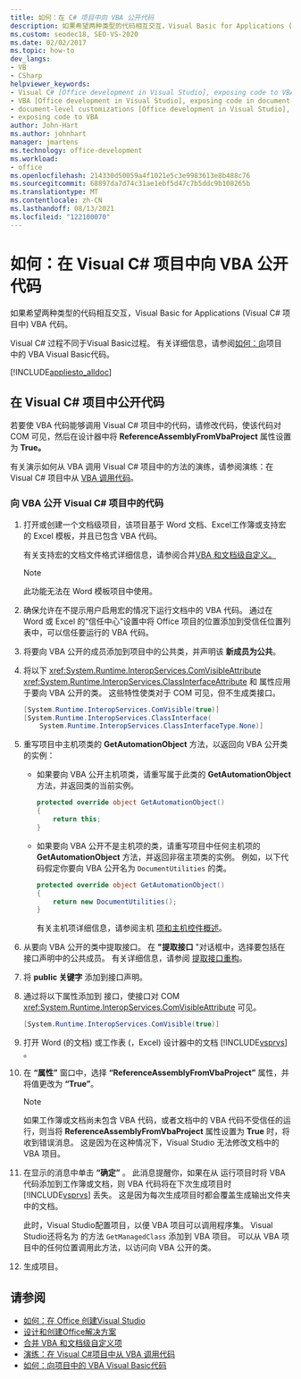 ```yaml
---
title: 如何：在 C# 项目中向 VBA 公开代码
description: 如果希望两种类型的代码相互交互，Visual Basic for Applications (Visual C# 项目中的代码) VBA 代码。
ms.custom: seodec18, SEO-VS-2020
ms.date: 02/02/2017
ms.topic: how-to
dev_langs:
- VB
- CSharp
helpviewer_keywords:
- Visual C# [Office development in Visual Studio], exposing code to VBA
- VBA [Office development in Visual Studio], exposing code in document-level customizations
- document-level customizations [Office development in Visual Studio], exposing code
- exposing code to VBA
author: John-Hart
ms.author: johnhart
manager: jmartens
ms.technology: office-development
ms.workload:
- office
ms.openlocfilehash: 214330d50059a4f1021e5c3e9983613e8b488c76
ms.sourcegitcommit: 68897da7d74c31ae1ebf5d47c7b5ddc9b108265b
ms.translationtype: MT
ms.contentlocale: zh-CN
ms.lasthandoff: 08/13/2021
ms.locfileid: "122100070"
---
```

# <a name="how-to-expose-code-to-vba-in-a-visual-c-project"></a>如何：在 Visual C# 项目中向 VBA 公开代码
  如果希望两种类型的代码相互交互，Visual Basic for Applications (Visual C# 项目中) VBA 代码。

 Visual C# 过程不同于Visual Basic过程。 有关详细信息，请参阅[如何：向](../vsto/how-to-expose-code-to-vba-in-a-visual-basic-project.md)项目 中的 VBA Visual Basic代码。

 [!INCLUDE[appliesto_alldoc](../vsto/includes/appliesto-alldoc-md.md)]

## <a name="expose-code-in-a-visual-c-project"></a>在 Visual C# 项目中公开代码
 若要使 VBA 代码能够调用 Visual C# 项目中的代码，请修改代码，使该代码对 COM 可见，然后在设计器中将 **ReferenceAssemblyFromVbaProject** 属性设置为 **True。**

 有关演示如何从 VBA 调用 Visual C# 项目中的方法的演练，请参阅演练：在 Visual C&#35; 项目中从 [VBA 调用代码](../vsto/walkthrough-calling-code-from-vba-in-a-visual-csharp-project.md)。

### <a name="to-expose-code-in-a-visual-c-project-to-vba"></a>向 VBA 公开 Visual C# 项目中的代码

1. 打开或创建一个文档级项目，该项目基于 Word 文档、Excel工作簿或支持宏的 Excel 模板，并且已包含 VBA 代码。

    有关支持宏的文档文件格式详细信息，请参阅合并[VBA 和文档级自定义。](../vsto/combining-vba-and-document-level-customizations.md)

   > [!NOTE]
   > 此功能无法在 Word 模板项目中使用。

2. 确保允许在不提示用户启用宏的情况下运行文档中的 VBA 代码。 通过在 Word 或 Excel 的“信任中心”设置中将 Office 项目的位置添加到受信任位置列表中，可以信任要运行的 VBA 代码。

3. 将要向 VBA 公开的成员添加到项目中的公共类，并声明该 **新成员为公共**。

4. 将以下 <xref:System.Runtime.InteropServices.ComVisibleAttribute> <xref:System.Runtime.InteropServices.ClassInterfaceAttribute> 和 属性应用于要向 VBA 公开的类。 这些特性使类对于 COM 可见，但不生成类接口。

   ```csharp
   [System.Runtime.InteropServices.ComVisible(true)]
   [System.Runtime.InteropServices.ClassInterface(
       System.Runtime.InteropServices.ClassInterfaceType.None)]
   ```

5. 重写项目中主机项类的 **GetAutomationObject** 方法，以返回向 VBA 公开类的实例：

   - 如果要向 VBA 公开主机项类，请重写属于此类的 **GetAutomationObject** 方法，并返回类的当前实例。

     ```csharp
     protected override object GetAutomationObject()
     {
         return this;
     }
     ```

   - 如果要向 VBA 公开不是主机项的类，请重写项目中任何主机项的 **GetAutomationObject** 方法，并返回非宿主项类的实例。 例如，以下代码假定你要向 VBA 公开名为 `DocumentUtilities` 的类。

     ```csharp
     protected override object GetAutomationObject()
     {
         return new DocumentUtilities();
     }
     ```

     有关主机项详细信息，请参阅主机 [项和主机控件概述](../vsto/host-items-and-host-controls-overview.md)。

6. 从要向 VBA 公开的类中提取接口。 在 **"提取接口** "对话框中，选择要包括在接口声明中的公共成员。 有关详细信息，请参阅 [提取接口重构](../ide/reference/extract-interface.md)。

7. 将 **public 关键字** 添加到接口声明。

8. 通过将以下属性添加到 接口，使接口对 COM <xref:System.Runtime.InteropServices.ComVisibleAttribute> 可见。

   ```csharp
   [System.Runtime.InteropServices.ComVisible(true)]
   ```

9. 打开 Word (的文档) 或工作表 (，Excel) 设计器中的文档 [!INCLUDE[vsprvs](../sharepoint/includes/vsprvs-md.md)] 。

10. 在 **“属性”** 窗口中，选择 **“ReferenceAssemblyFromVbaProject”** 属性，并将值更改为 **“True”**。

    > [!NOTE]
    > 如果工作簿或文档尚未包含 VBA 代码，或者文档中的 VBA 代码不受信任的运行，则当将 **ReferenceAssemblyFromVbaProject** 属性设置为 **True** 时，将收到错误消息。 这是因为在这种情况下，Visual Studio 无法修改文档中的 VBA 项目。

11. 在显示的消息中单击 **“确定”** 。 此消息提醒你，如果在从 运行项目时将 VBA 代码添加到工作簿或文档，则 VBA 代码将在下次生成项目时 [!INCLUDE[vsprvs](../sharepoint/includes/vsprvs-md.md)] 丢失。 这是因为每次生成项目时都会覆盖生成输出文件夹中的文档。

     此时，Visual Studio配置项目，以便 VBA 项目可以调用程序集。 Visual Studio还将名为 的方法 `GetManagedClass` 添加到 VBA 项目。 可以从 VBA 项目中的任何位置调用此方法，以访问向 VBA 公开的类。

12. 生成项目。

## <a name="see-also"></a>请参阅
- [如何：在 Office 创建Visual Studio](../vsto/how-to-create-office-projects-in-visual-studio.md)
- [设计和创建Office解决方案](../vsto/designing-and-creating-office-solutions.md)
- [合并 VBA 和文档级自定义项](../vsto/combining-vba-and-document-level-customizations.md)
- [演练：在 Visual C&#35;项目中从 VBA 调用代码](../vsto/walkthrough-calling-code-from-vba-in-a-visual-csharp-project.md)
- [如何：向项目中的 VBA Visual Basic代码](../vsto/how-to-expose-code-to-vba-in-a-visual-basic-project.md)
